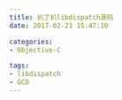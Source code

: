 ```yaml
---
title: 扒了扒libdispatch源码
date: 2017-02-21 15:47:10

categories:
- Objective-C

tags:
- libdispatch
- GCD
---
```

